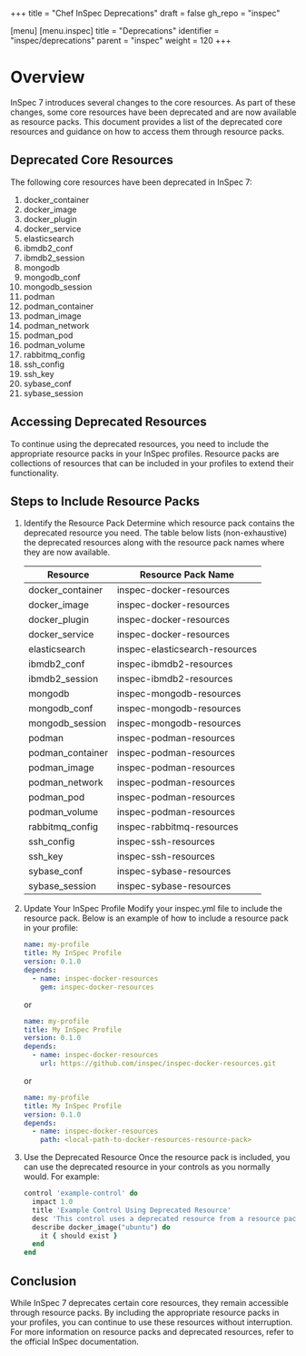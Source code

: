 +++
title = "Chef InSpec Deprecations"
draft = false
gh_repo = "inspec"

[menu]
  [menu.inspec]
    title = "Deprecations"
    identifier = "inspec/deprecations"
    parent = "inspec"
    weight = 120
+++

# Overview
InSpec 7 introduces several changes to the core resources. As part of these changes, some core resources have been deprecated and are now available as resource packs. This document provides a list of the deprecated core resources and guidance on how to access them through resource packs.

## Deprecated Core Resources
The following core resources have been deprecated in InSpec 7:

1. docker_container
2. docker_image
3. docker_plugin
4. docker_service
5. elasticsearch
6. ibmdb2_conf
7. ibmdb2_session
8. mongodb
9. mongodb_conf
10. mongodb_session
11. podman
12. podman_container
13. podman_image
14. podman_network
15. podman_pod
16. podman_volume
17. rabbitmq_config
18. ssh_config
19. ssh_key
20. sybase_conf
21. sybase_session

## Accessing Deprecated Resources
To continue using the deprecated resources, you need to include the appropriate resource packs in your InSpec profiles. Resource packs are collections of resources that can be included in your profiles to extend their functionality.

## Steps to Include Resource Packs

1. Identify the Resource Pack
    Determine which resource pack contains the deprecated resource you need. The table below lists (non-exhaustive) the deprecated resources along with the resource pack names where they are now available.

      | Resource          | Resource Pack Name            |
      |-------------------|-------------------------------|
      | docker_container  | inspec-docker-resources       |
      | docker_image      | inspec-docker-resources       |
      | docker_plugin     | inspec-docker-resources       |
      | docker_service    | inspec-docker-resources       |
      | elasticsearch     | inspec-elasticsearch-resources|
      | ibmdb2_conf       | inspec-ibmdb2-resources       |
      | ibmdb2_session    | inspec-ibmdb2-resources       |
      | mongodb           | inspec-mongodb-resources      |
      | mongodb_conf      | inspec-mongodb-resources      |
      | mongodb_session   | inspec-mongodb-resources      |
      | podman            | inspec-podman-resources       |
      | podman_container  | inspec-podman-resources       |
      | podman_image      | inspec-podman-resources       |
      | podman_network    | inspec-podman-resources       |
      | podman_pod        | inspec-podman-resources       |
      | podman_volume     | inspec-podman-resources       |
      | rabbitmq_config   | inspec-rabbitmq-resources     |
      | ssh_config        | inspec-ssh-resources          |
      | ssh_key           | inspec-ssh-resources          |
      | sybase_conf       | inspec-sybase-resources       |
      | sybase_session    | inspec-sybase-resources       |

2. Update Your InSpec Profile
    Modify your inspec.yml file to include the resource pack. Below is an example of how to include a resource pack in your profile:

      ```yaml
      name: my-profile
      title: My InSpec Profile
      version: 0.1.0
      depends:
        - name: inspec-docker-resources
          gem: inspec-docker-resources
      ```

      or

      ```yaml
      name: my-profile
      title: My InSpec Profile
      version: 0.1.0
      depends:
        - name: inspec-docker-resources
          url: https://github.com/inspec/inspec-docker-resources.git
      ```

      or

      ```yaml
      name: my-profile
      title: My InSpec Profile
      version: 0.1.0
      depends:
        - name: inspec-docker-resources
          path: <local-path-to-docker-resources-resource-pack>
      ```

3. Use the Deprecated Resource
    Once the resource pack is included, you can use the deprecated resource in your controls as you normally would. For example:

      ```ruby
      control 'example-control' do
        impact 1.0
        title 'Example Control Using Deprecated Resource'
        desc 'This control uses a deprecated resource from a resource pack.'
        describe docker_image("ubuntu") do
          it { should exist }
        end
      end
      ```

## Conclusion
While InSpec 7 deprecates certain core resources, they remain accessible through resource packs. By including the appropriate resource packs in your profiles, you can continue to use these resources without interruption. For more information on resource packs and deprecated resources, refer to the official InSpec documentation.
